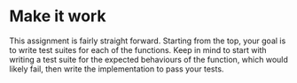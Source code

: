 # Make it work

This assignment is fairly straight forward. Starting from the top, your goal is to write test suites for each of the functions. Keep in mind to start with writing a test suite for the expected behaviours of the function, which would likely fail, then write the implementation to pass your tests.


